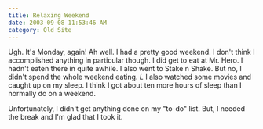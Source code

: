 ```yaml
---
title: Relaxing Weekend
date: 2003-09-08 11:53:46 AM
category: Old Site
---
```


Ugh. It's Monday, again! Ah well. I had a pretty good weekend. I don't think I accomplished anything in particular though. I did get to eat at Mr. Hero. I hadn't eaten there in quite awhile. I also went to Stake n Shake. But no, I didn't spend the whole weekend eating. *L* I also watched some movies and caught up on my sleep. I think I got about ten more hours of sleep than I normally do on a weekend.

Unfortunately, I didn't get anything done on my "to-do" list. But, I needed the break and I'm glad that I took it.
